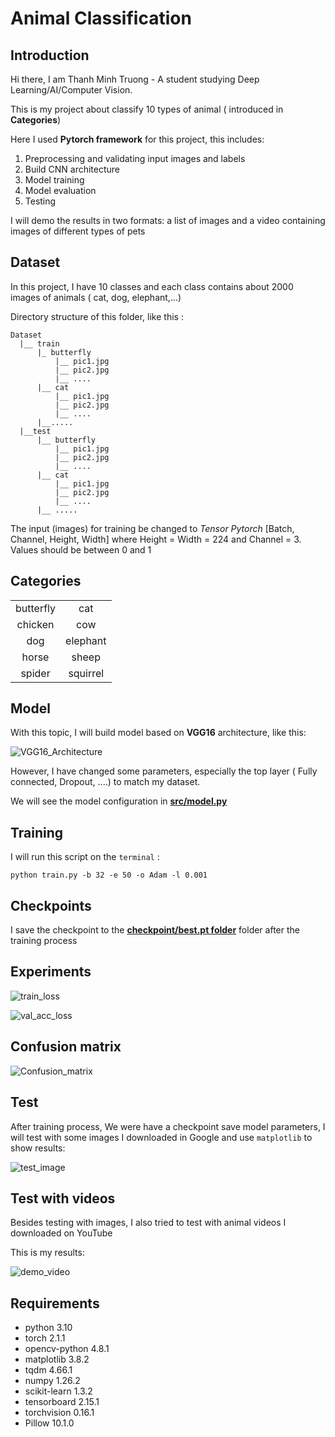 # Animal Classification
## Introduction
Hi there, I am Thanh Minh Truong - A student studying Deep Learning/AI/Computer Vision.

This is my project about classify 10 types of animal ( introduced in **Categories**) 

Here I used **Pytorch framework** for this project, this includes:
1. Preprocessing and validating input images and labels
2. Build CNN architecture
3. Model training
4. Model evaluation
5. Testing

I will demo the results in two formats: a list of images and a video containing images of different types of pets

## Dataset
In this project, I have 10 classes and each class contains about 2000 images of animals ( cat, dog, elephant,...)

Directory structure of this folder, like this :

```
Dataset
  |__ train  
      |_ butterfly 
          |__ pic1.jpg 
          |__ pic2.jpg        
          |__ ....
      |__ cat
          |__ pic1.jpg   
          |__ pic2.jpg    
          |__ ....     
      |__.....  
  |__test
      |__ butterfly
          |__ pic1.jpg
          |__ pic2.jpg     
          |__ ....
      |__ cat
          |__ pic1.jpg   
          |__ pic2.jpg    
          |__ ....        
      |__ .....
```

The input (images) for training be changed to *Tensor Pytorch* [Batch, Channel, Height, Width] where Height = Width = 224 and Channel = 3. Values should be between 0 and 1

## Categories 
|           |          |
|:---------:|:--------:|
| butterfly | cat      |
| chicken   | cow      | 
| dog       | elephant | 
| horse     | sheep    |
| spider    | squirrel |

## Model

With this topic, I will build model based on **VGG16** architecture, like this:

![VGG16_Architecture](https://github.com/mThanh1311/animal_classification/blob/master/Experiments/vgg16_architecture.png)

However, I have changed some parameters, especially the top layer ( Fully connected, Dropout, ....) to match my dataset.

We will see the model configuration in [**src/model.py**](https://github.com/mThanh1311/animal_classification/blob/main/src/model.py)
## Training

I will run this script on the ```terminal``` :

```
python train.py -b 32 -e 50 -o Adam -l 0.001
 ```
## Checkpoints

I save the checkpoint to the [**checkpoint/best.pt folder**](https://github.com/mThanh1311/animal_classification/blob/main/checkpoint/best.pt) folder after the training process

## Experiments

![train_loss](https://github.com/mThanh1311/animal_classification/blob/master/Experiments/train_loss.png)

![val_acc_loss](https://github.com/mThanh1311/animal_classification/blob/master/Experiments/val_acc_loss.png)

## Confusion matrix

![Confusion_matrix](https://github.com/mThanh1311/animal_classification/blob/master/Experiments/confusion_matrix.png)

## Test
After training process, We were have a checkpoint save model parameters, I will test with some images I downloaded in Google and use ```matplotlib``` to show results:

![test_image](https://github.com/mThanh1311/animal_classification/blob/master/Experiments/test_images.png)

## Test with videos
Besides testing with images, I also tried to test with animal videos I downloaded on YouTube

This is my results:

![demo_video](https://github.com/mThanh1311/animal_classification/blob/master/Experiments/demo_video.gif)

## Requirements
* python 3.10
* torch 2.1.1
* opencv-python 4.8.1
* matplotlib 3.8.2
* tqdm 4.66.1
* numpy 1.26.2
* scikit-learn 1.3.2
* tensorboard 2.15.1
* torchvision 0.16.1
* Pillow 10.1.0 
